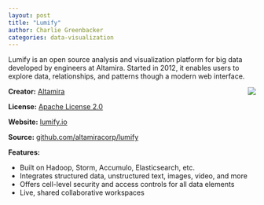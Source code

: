 ```yaml
---
layout: post
title: "Lumify"
author: Charlie Greenbacker
categories: data-visualization
---
```

Lumify is an open source analysis and visualization platform for big data developed by engineers at Altamira. Started in 2012, it enables users to explore data, relationships, and patterns though a modern web interface.

[<img style="float: right" src="{{ site.url }}/img/Lumify-logo.png" />](http://lumify.io/)

__Creator:__ [Altamira](https://www.altamiracorp.com/)

__License:__ [Apache License 2.0](http://opensource.org/licenses/Apache-2.0)

__Website:__ [lumify.io](http://lumify.io/)

__Source:__ [github.com/altamiracorp/lumify](https://github.com/altamiracorp/lumify)

__Features:__

* Built on Hadoop, Storm, Accumulo, Elasticsearch, etc.
* Integrates structured data, unstructured text, images, video, and more
* Offers cell-level security and access controls for all data elements
* Live, shared collaborative workspaces


